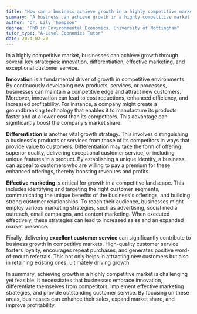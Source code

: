 ```yaml
---
title: "How can a business achieve growth in a highly competitive market?"
summary: "A business can achieve growth in a highly competitive market through innovation, differentiation, effective marketing, and excellent customer service."
author: "Dr. Lily Thompson"
degree: "PhD in Environmental Economics, University of Nottingham"
tutor_type: "A-Level Economics Tutor"
date: 2024-02-20
---
```


In a highly competitive market, businesses can achieve growth through several key strategies: innovation, differentiation, effective marketing, and exceptional customer service.

**Innovation** is a fundamental driver of growth in competitive environments. By continuously developing new products, services, or processes, businesses can maintain a competitive edge and attract new customers. Moreover, innovation can lead to cost reductions, enhanced efficiency, and increased profitability. For instance, a company might create a groundbreaking technology that enables it to manufacture its products faster and at a lower cost than its competitors. This advantage can significantly boost the company’s market share.

**Differentiation** is another vital growth strategy. This involves distinguishing a business's products or services from those of its competitors in ways that provide value to customers. Differentiation may take the form of offering superior quality, delivering exceptional customer service, or including unique features in a product. By establishing a unique identity, a business can appeal to customers who are willing to pay a premium for these enhanced offerings, thereby boosting revenues and profits.

**Effective marketing** is critical for growth in a competitive landscape. This includes identifying and targeting the right customer segments, communicating the unique benefits of the business's offerings, and building strong customer relationships. To reach their audience, businesses might employ various marketing strategies, such as advertising, social media outreach, email campaigns, and content marketing. When executed effectively, these strategies can lead to increased sales and an expanded market presence.

Finally, delivering **excellent customer service** can significantly contribute to business growth in competitive markets. High-quality customer service fosters loyalty, encourages repeat purchases, and generates positive word-of-mouth referrals. This not only helps in attracting new customers but also in retaining existing ones, ultimately driving growth.

In summary, achieving growth in a highly competitive market is challenging yet feasible. It necessitates that businesses embrace innovation, differentiate themselves from competitors, implement effective marketing strategies, and provide outstanding customer service. By focusing on these areas, businesses can enhance their sales, expand market share, and improve profitability.
    